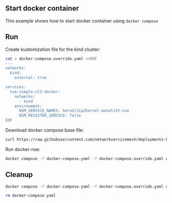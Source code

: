 ## Start docker container

This example shows how to start docker container using `docker compose`

## Run

Create kustomization file for the kind cluster:
```bash
cat > docker-compose.override.yaml <<EOF
---
networks:
  kind:
    external: true

services:
  nse-simple-vl3-docker:
    networks:
      - kind
    environment:
      NSM_SERVICE_NAMES: kernel2ip2kernel-monolith-nse
      NSM_REGISTER_SERVICE: false
EOF
```

Download docker compose base file:
```bash
curl https://raw.githubusercontent.com/networkservicemesh/deployments-k8s/d19de9bd2620f71c359189b79a5f021b27270e1e/apps/nse-simple-vl3-docker/docker-compose.yaml -o docker-compose.yaml
```

Run docker-nse:
```bash
docker compose -f docker-compose.yaml -f docker-compose.override.yaml up -d
```

## Cleanup

```bash
docker compose -f docker-compose.yaml -f docker-compose.override.yaml down
```
```bash
rm docker-compose.yaml
```
